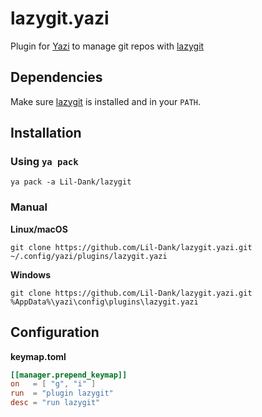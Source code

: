 # lazygit.yazi
Plugin for [Yazi](https://github.com/sxyazi/yazi) to manage git repos with [lazygit](https://github.com/jesseduffield/lazygit)
## Dependencies
Make sure [lazygit](https://github.com/jesseduffield/lazygit) is installed and in your `PATH`.
## Installation

### Using `ya pack`
`ya pack -a Lil-Dank/lazygit`

### Manual
**Linux/macOS**
```
git clone https://github.com/Lil-Dank/lazygit.yazi.git ~/.config/yazi/plugins/lazygit.yazi
```
**Windows**
```
git clone https://github.com/Lil-Dank/lazygit.yazi.git %AppData%\yazi\config\plugins\lazygit.yazi
```
## Configuration
**keymap.toml**
```toml
[[manager.prepend_keymap]]
on   = [ "g", "i" ]
run  = "plugin lazygit"
desc = "run lazygit"
```
